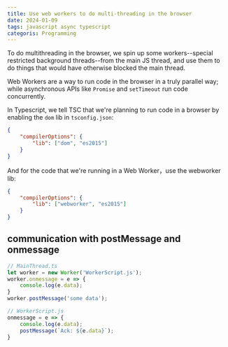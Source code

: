 ```yaml
---
title: Use web workers to do multi-threading in the browser
date: 2024-01-09
tags: javascript async typescript
categoris: Programming
---
```


To do multithreading in the browser, we spin up some workers--special restricted background threads--from the main JS thread, and use them to do things that would have otherwise blocked the main thread.

Web Workers are a way to run code in the browser in a truly parallel way; while asynchronous APIs like `Promise` and `setTimeout` run code concurrently.

In Typescript, we tell TSC that we're planning to run code in a browser by enabling the `dom` lib in `tsconfig.json`:

```json
{
	"compilerOptions": {
		"lib": ["dom", "es2015"]
	}
}
```


And for the code that we're running in a Web Worker，use the webworker lib:

```json
{
	"compilerOptions": {
		"lib": ["webworker", "es2015"]
	}
}
```

## communication with postMessage and onmessage

```typescript
// MainThread.ts
let worker = new Worker('WorkerScript.js');
worker.onmessage = e => {
	console.log(e.data);
}
worker.postMessage('some data');
```


```typescript
// WorkerScript.js
onmessage = e => {
	console.log(e.data);
	postMessage(`Ack: ${e.data}`);
}
```